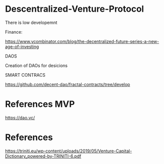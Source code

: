 # Descentralized-Venture-Protocol

There is low developemnt

Finance:

https://www.ycombinator.com/blog/the-decentralized-future-series-a-new-age-of-investing




DAOS



Creation of DAOs for desicions

SMART CONTRACS

https://github.com/decent-dao/fractal-contracts/tree/develop

# References MVP

https://dao.vc/


# References

https://triniti.eu/wp-content/uploads/2019/05/Venture-Capital-Dictionary_powered-by-TRINITI-6.pdf


